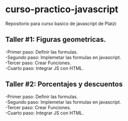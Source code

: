 # curso-practico-javascript
Repositorio para curso basico de javascript de Platzi

## Taller #1: Figuras geometricas.

-Primer paso: Definir las formulas.</br>
-Segundo paso: Implemetar las formulas en javascript.</br>
-Tercer paso: Crear Funciones.</br>
-Cuarto paso: Integrar JS con HTML.

## Taller #2: Porcentajes y descuentos

-Primer paso: Definir las formulas.</br>
-Segundo paso: Implemetar las formulas en javascript.</br>
-Tercer paso: Crear Funciones.</br>
-Cuarto paso: Integrar JS con HTML.